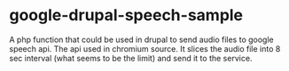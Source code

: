 google-drupal-speech-sample
===========================

A php function that could be used in drupal to send audio files to google speech api. The api used in chromium source. It slices the audio file into 8 sec interval (what seems to be the limit) and send it to the service.  